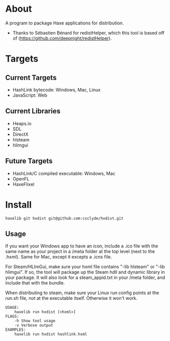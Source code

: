 # About

A program to package Haxe applications for distribution. 

- Thanks to Sébastien Bénard for redistHelper, which this tool is based off of (https://github.com/deepnight/redistHelper).

# Targets

## Current Targets

- HashLink bytecode: Windows, Mac, Linux
- JavaScript: Web

## Current Libraries

- Heaps.io
- SDL
- DirectX
- hlsteam
- hlimgui

## Future Targets

- HashLink/C compiled executable: Windows, Mac
- OpenFL
- HaxeFlixel

# Install

```
haxelib git hxdist git@github.com:csclyde/hxdist.git
```

## Usage
If you want your Windows app to have an icon, include a .ico file with the same name as your project in a /meta folder at the top level (next to the .hxml). Same for Mac, except it excepts a .icns file.

For Steam/HLImGui, make sure your hxml file contains "-lib hlsteam" or "-lib hlimgui". If so, the tool will package up the Steam hdll and dynamic library in your package. It will also look for a steam_appid.txt in your /meta folder, and include that with the bundle.

When distributing to steam, make sure your Linux run config points at the run.sh file, not at the executable itself. Otherwise it won't work.

```
USAGE:
    haxelib run hxdist [<hxml>]
FLAGS:
    -h Show tool usage
    -v Verbose output
EXAMPLES:
    haxelib run hxdist hashlink.hxml
```
